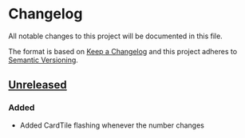 # Changelog
All notable changes to this project will be documented in this file.

The format is based on [Keep a Changelog](http://keepachangelog.com/en/1.0.0/)
and this project adheres to [Semantic Versioning](http://semver.org/spec/v2.0.0.html).

## [Unreleased]
### Added
- Added CardTile flashing whenever the number changes

[Unreleased]: https://github.com/HearthSim/react-hs-components/compare/v0.0.6...HEAD

